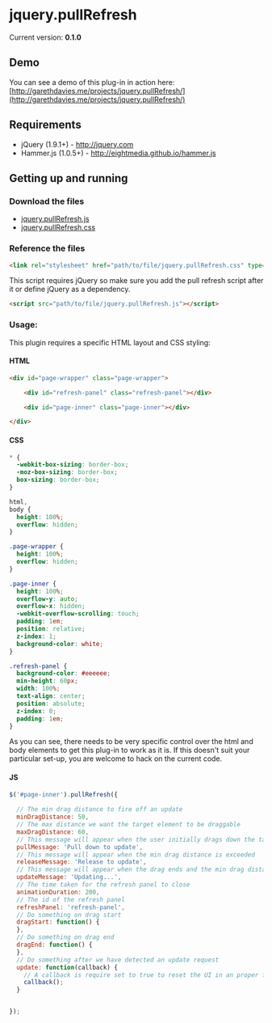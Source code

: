 # jquery.pullRefresh

Current version: **0.1.0**

## Demo

You can see a demo of this plug-in in action here: [http://garethdavies.me/projects/jquery.pullRefresh/](http://garethdavies.me/projects/jquery.pullRefresh/)

## Requirements

* jQuery (1.9.1+) - http://jquery.com
* Hammer.js (1.0.5+) - http://eightmedia.github.io/hammer.js

## Getting up and running

### Download the files

* [jquery.pullRefresh.js](https://github.com/garethadavies/jquery.pullRefresh/raw/master/js/jquery.pullRefresh.js)
* [jquery.pullRefresh.css](https://github.com/garethadavies/jquery.pullRefresh/raw/master/css/jquery.pullRefresh.css)

### Reference the files

```html
<link rel="stylesheet" href="path/to/file/jquery.pullRefresh.css" type="text/css">
```

This script requires jQuery so make sure you add the pull refresh script after it or define jQuery as a dependency.

```html
<script src="path/to/file/jquery.pullRefresh.js"></script>
```

### Usage:

This plugin requires a specific HTML layout and CSS styling:

#### HTML

```html
<div id="page-wrapper" class="page-wrapper">

	<div id="refresh-panel" class="refresh-panel"></div>

	<div id="page-inner" class="page-inner"></div>

</div>
```

#### CSS

```css
* {
  -webkit-box-sizing: border-box;
  -moz-box-sizing: border-box;
  box-sizing: border-box;
}

html,
body {
  height: 100%;
  overflow: hidden;
}

.page-wrapper {
  height: 100%;
  overflow: hidden;
}

.page-inner {
  height: 100%;
  overflow-y: auto;
  overflow-x: hidden;
  -webkit-overflow-scrolling: touch;
  padding: 1em;
  position: relative;
  z-index: 1;
  background-color: white;
}

.refresh-panel {
  background-color: #eeeeee;
  min-height: 60px;
  width: 100%;
  text-align: center;
  position: absolute;
  z-index: 0;
  padding: 1em;
}
```

As you can see, there needs to be very specific control over the html and body elements to get this plug-in to work as it is. If this doesn't suit your particular set-up, you are welcome to hack on the current code.

#### JS

```js
$('#page-inner').pullRefresh({
  
  // The min drag distance to fire off an update
  minDragDistance: 50,
  // The max distance we want the target element to be draggable
  maxDragDistance: 60,
  // This message will appear when the user initially drags down the target element
  pullMessage: 'Pull down to update',
  // This message will appear when the min drag distance is exceeded
  releaseMessage: 'Release to update',
  // This message will appear when the drag ends and the min drag distance is exceeded
  updateMessage: 'Updating...',
  // The time taken for the refresh panel to close
  animationDuration: 200,
  // The id of the refresh panel
  refreshPanel: 'refresh-panel',
  // Do something on drag start
  dragStart: function() {
  },
  // Do something on drag end
  dragEnd: function() {
  },
  // Do something after we have detected an update request
  update: function(callback) {
    // A callback is require set to true to reset the UI in an proper fashion, e.g.
    callback();
  }


});
```
